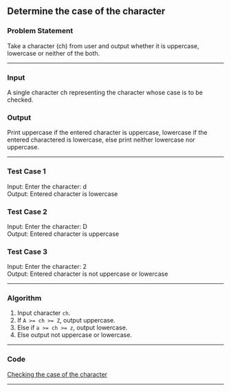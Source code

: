 ## Determine the case of the character

### Problem Statement
Take a character (ch) from user and output whether it is uppercase, lowercase or neither of the both.

---

### Input
A single character ch representing the character whose case is to be checked.

### Output
Print uppercase if the entered character is uppercase, lowercase if the entered charactered is lowercase, else print neither lowercase nor uppercase.

---

### Test Case 1
Input: Enter the character: d <br>
Output: Entered character is lowercase <br>

### Test Case 2
Input: Enter the character: D <br>
Output: Entered character is uppercase <br>

### Test Case 3
Input: Enter the character: 2 <br>
Output: Entered character is not uppercase or lowercase <br>

---

### Algorithm 
1. Input character `ch`.
2. If `A >= ch >= Z`, output uppercase.
3. Else if `a >= ch >= z`, output lowercase.
4. Else output not uppercase or lowercase.

---

### Code

[Checking the case of the character](determine_character_case.c)

---